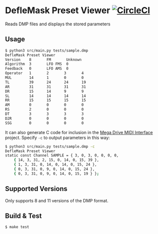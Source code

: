 # DefleMask Preset Viewer [![CircleCI](https://circleci.com/gh/rhargreaves/deflemask-preset-viewer.svg?style=svg)](https://circleci.com/gh/rhargreaves/deflemask-preset-viewer)
Reads DMP files and displays the stored parameters

## Usage

```sh
$ python3 src/main.py tests/sample.dmp
DefleMask Preset Viewer
Version    8       FM       Unknown
Algorithm  3       LFO FMS  0
Feedback   0       LFO AMS  0
Operator   1       2       3       4
MUL        14      1       0       0
TL         39      24      24      19
AR         31      31      31      31
DR         15      14      9       9
SL         14      14      14      14
RR         15      15      15      15
AM         0       0       0       0
RS         2       0       0       0
DT         3       3       3       3
D2R        0       0       0       0
SSG        0       0       0       0
```

It can also generate C code for inclusion in the [Mega Drive MIDI Interface](https://github.com/rhargreaves/mega-drive-midi-interface) project. Specify `-c` to output parameters in this way:

```sh
$ python3 src/main.py tests/sample.dmp -c
DefleMask Preset Viewer
static const Channel SAMPLE = { 3, 0, 3, 0, 0, 0, 0, 
    { 14, 3, 31, 2, 15, 0, 14, 0, 15, 39 }, 
    { 1, 3, 31, 0, 14, 0, 14, 0, 15, 24 }, 
    { 0, 3, 31, 0, 9, 0, 14, 0, 15, 24 }, 
    { 0, 3, 31, 0, 9, 0, 14, 0, 15, 19 } };
```

## Supported Versions

Only supports 8 and 11 versions of the DMP format.

## Build & Test

```sh
$ make test
```
